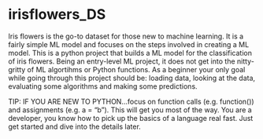 # irisflowers_DS
Iris flowers is the go-to dataset for those new to machine learning. It is a fairly simple ML model and focuses on the steps involved in creating a ML model.
This is a python project that builds a ML model for the classification of iris flowers.
Being an entry-level ML project, it does not get into the nitty-gritty of ML algortihms or Python functions. As a beginner your only goal while going through this project should be: loading data, looking at the data, evaluating some algorithms and making some predictions.

TIP: IF YOU ARE NEW TO PYTHON...focus on function calls (e.g. function()) and assignments (e.g. a = “b”). This will get you most of the way. You are a developer, you know how to pick up the basics of a language real fast. Just get started and dive into the details later.
